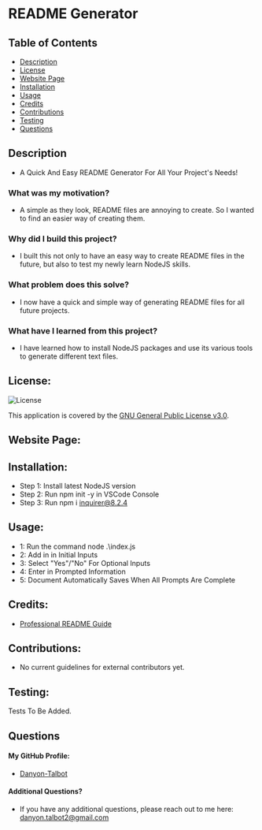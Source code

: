 # README Generator

## Table of Contents
- [Description](#description)
- [License](#license)
- [Website Page](#website-page)
- [Installation](#installation)
- [Usage](#usage)
- [Credits](#credits)
- [Contributions](#contributions)
- [Testing](#testing)
- [Questions](#questions)

## Description

* A Quick And Easy README Generator For All Your Project's Needs!

### What was my motivation?

* A simple as they look, README files are annoying to create. So I wanted to find an easier way of creating them.

### Why did I build this project?

* I built this not only to have an easy way to create README files in the future, but also to test my newly learn NodeJS skills.

### What problem does this solve?

* I now have a quick and simple way of generating README files for all future projects.

### What have I learned from this project?

* I have learned how to install NodeJS packages and use its various tools to generate different text files.

## License:

![License](https://img.shields.io/badge/License-GPLv3-blue.svg)

This application is covered by the [GNU General Public License v3.0](https://opensource.org/licenses/GPL-3.0).

## Website Page:



## Installation:

* Step 1: Install latest NodeJS version
* Step 2: Run npm init -y in VSCode Console
* Step 3: Run npm i inquirer@8.2.4

## Usage:

* 1: Run the command node .\index.js
* 2: Add in in Initial Inputs
* 3: Select "Yes"/"No" For Optional Inputs
* 4: Enter in Prompted Information
* 5: Document Automatically Saves When All Prompts Are Complete

## Credits:

* [Professional README Guide](coding-boot-camp.github.io/fullstack/github/professional-readme-guide)

## Contributions:

* No current guidelines for external contributors yet.

## Testing:

Tests To Be Added.

## Questions

#### My GitHub Profile:
* [Danyon-Talbot](https://github.com/Danyon-Talbot)

#### Additional Questions?

* If you have any additional questions, please reach out to me here: danyon.talbot2@gmail.com


